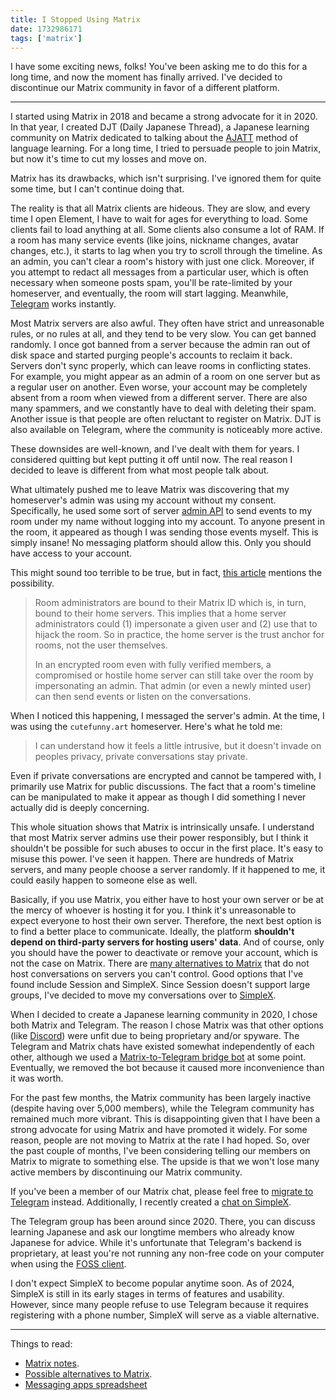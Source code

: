 ```yaml
---
title: I Stopped Using Matrix
date: 1732986171
tags: ['matrix']
---
```


I have some exciting news, folks!
You've been asking me to do this for a long time,
and now the moment has finally arrived.
I've decided to discontinue our Matrix community
in favor of a different platform.

****

I started using Matrix in 2018 and became a strong advocate for it in 2020.
In that year,
I created DJT (Daily Japanese Thread),
a Japanese learning community on Matrix
dedicated to talking about the [AJATT](whats-ajatt.html) method of language learning.
For a long time,
I tried to persuade people to join Matrix,
but now it's time to cut my losses and move on.

Matrix has its drawbacks, which isn't surprising.
I've ignored them for quite some time,
but I can't continue doing that.

The reality is that all Matrix clients are hideous.
They are slow,
and every time I open Element,
I have to wait for ages for everything to load.
Some clients fail to load anything at all.
Some clients also consume a lot of RAM.
If a room has many service events (like joins, nickname changes, avatar changes, etc.),
it starts to lag when you try to scroll through the timeline.
As an admin,
you can't clear a room's history with just one click.
Moreover,
if you attempt to redact all messages from a particular user,
which is often necessary when someone posts spam,
you'll be rate-limited by your homeserver,
and eventually,
the room will start lagging.
Meanwhile, [Telegram](https://wiki.archlinux.org/title/Telegram) works instantly.

Most Matrix servers are also awful.
They often have strict and unreasonable rules,
or no rules at all,
and they tend to be very slow.
You can get banned randomly.
I once got banned from a server because the admin ran out of disk space
and started purging people's accounts to reclaim it back.
Servers don't sync properly,
which can leave rooms in conflicting states.
For example,
you might appear as an admin of a room on one server
but as a regular user on another.
Even worse,
your account may be completely absent from a room when viewed from a different server.
There are also many spammers,
and we constantly have to deal with deleting their spam.
Another issue is that people are often reluctant to register on Matrix.
DJT is also available on Telegram, where the community is noticeably more active.

These downsides are well-known, and I've dealt with them for years.
I considered quitting but kept putting it off until now.
The real reason I decided to leave is different from what most people talk about.

What ultimately pushed me to leave Matrix was discovering that
my homeserver's admin was using my account without my consent.
Specifically,
he used some sort of server
[admin API](https://web.archive.org/web/20240619034056if_/https://matrix-org.github.io/synapse/v1.46/admin_api/rooms.html#make-room-admin-api)
to send events to my room under my name
without logging into my account.
To anyone present in the room,
it appeared as though I was sending those events myself.
This is simply insane!
No messaging platform should allow this.
Only you should have access to your account.

This might sound too terrible to be true,
but in fact,
[this article](https://anarc.at/blog/2022-06-17-matrix-notes/#room-admins)
mentions the possibility.

> Room administrators are bound to their Matrix ID which is, in turn, bound to
> their home servers. This implies that a home server administrators could (1)
> impersonate a given user and (2) use that to hijack the room. So in practice,
> the home server is the trust anchor for rooms, not the user themselves.
>
> In an encrypted room even with fully verified members, a compromised or
> hostile home server can still take over the room by impersonating an admin.
> That admin (or even a newly minted user) can then send events or listen on
> the conversations.

When I noticed this happening,
I messaged the server's admin.
At the time,
I was using the `cutefunny.art` homeserver.
Here's what he told me:

> I can understand how it feels a little intrusive,
> but it doesn't invade on peoples privacy, private conversations stay private.

Even if private conversations are encrypted and cannot be tampered with,
I primarily use Matrix for public discussions.
The fact that a room's timeline can be manipulated
to make it appear as though I did something I never actually did
is deeply concerning.

This whole situation shows that Matrix is intrinsically unsafe.
I understand that most Matrix server admins use their power responsibly,
but I think it shouldn't be possible for such abuses to occur in the first place.
It's easy to misuse this power.
I've seen it happen.
There are hundreds of Matrix servers,
and many people choose a server randomly.
If it happened to me,
it could easily happen to someone else as well.

Basically,
if you use Matrix,
you either have to host your own server
or be at the mercy of whoever is hosting it for you.
I think it's unreasonable to expect everyone to host their own server.
Therefore,
the next best option is to find a better place to communicate.
Ideally,
the platform **shouldn't depend on third-party servers for hosting users' data**.
And of course,
only you should have the power to deactivate or remove your account,
which is not the case on Matrix.
There are [many alternatives to Matrix](https://bkil.gitlab.io/secuchart/)
that do not host conversations on servers you can't control.
Good options that I've found include Session and SimpleX.
Since Session doesn't support large groups,
I've decided to move my conversations over to [SimpleX](https://simplex.chat/).

When I decided to create a Japanese learning community in 2020,
I chose both Matrix and Telegram.
The reason I chose Matrix was that other options
(like [Discord](https://spyware.neocities.org/articles/discord))
were unfit due to being proprietary and/or spyware.
The Telegram and Matrix chats have existed somewhat independently of each other,
although we used a [Matrix-to-Telegram bridge bot](https://t2bot.io/telegram/) at some point.
Eventually,
we removed the bot because it caused more inconvenience than it was worth.

For the past few months,
the Matrix community has been largely inactive (despite having over 5,000 members),
while the Telegram community has remained much more vibrant.
This is disappointing given that I have been a strong advocate for using Matrix
and have promoted it widely.
For some reason,
people are not moving to Matrix at the rate I had hoped.
So,
over the past couple of months,
I've been considering telling our members on Matrix to migrate to something else.
The upside is that we won't lose many active members by discontinuing our Matrix community.

If you've been a member of our Matrix chat,
please feel free to [migrate to Telegram](join-our-community.html#our-group) instead.
Additionally,
I recently created a [chat on SimpleX](join-our-community.html#simplex-chat).

The Telegram group has been around since 2020.
There,
you can discuss learning Japanese
and ask our longtime members who already know Japanese for advice.
While it's unfortunate that Telegram's backend is proprietary,
at least you're not running any non-free code on your computer when using the
[FOSS client](https://github.com/telegramdesktop/tdesktop/).

I don't expect SimpleX to become popular anytime soon.
As of 2024,
SimpleX is still in its early stages in terms of features and usability.
However,
since many people refuse to use Telegram
because it requires registering with a phone number,
SimpleX will serve as a viable alternative.

****

Things to read:

* [Matrix notes](https://anarc.at/blog/2022-06-17-matrix-notes/).
* [Possible alternatives to Matrix](https://bkil.gitlab.io/secuchart/).
* [Messaging apps spreadsheet](https://privacyspreadsheet.com/messaging-apps)
